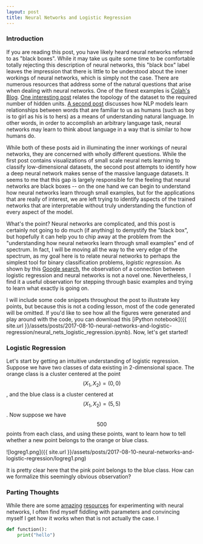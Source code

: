 ```yaml
---
layout: post
title: Neural Networks and Logistic Regression
---
```


### Introduction

If you are reading this post, you have likely heard neural networks referred to as "black boxes". While it may take us quite some time to be comfortable totally rejecting this description of neural networks, this "black box" label leaves the impression that there is little to be understood about the inner workings of neural networks, which is simply not the case. There are numerous resources that address some of the natural questions that arise when dealing with neural networks. One of the finest examples is [Colah's Blog](http://colah.github.io/). [One interesting post](http://colah.github.io/posts/2014-03-NN-Manifolds-Topology/) relates the topology of the dataset to the required number of hidden units. [A second post](http://colah.github.io/posts/2014-07-NLP-RNNs-Representations/) discusses how NLP models learn relationships between words that are familiar to us as humans (such as boy is to girl as his is to hers) as a means of understanding natural language. In other words, in order to accomplish an arbitrary language task, neural networks may learn to think about language in a way that is similar to how humans do.

While both of these posts aid in illuminating the inner workings of neural networks, they are concerned with wholly different questions. While the first post contains visualizations of small scale neural nets learning to classify low-dimensional datasets, the second post attempts to identify how a deep neural network makes sense of the massive language datasets. It seems to me that this gap is largely responsible for the feeling that neural networks are black boxes -- on the one hand we can begin to understand how neural networks learn through small examples, but for the applications that are really of interest, we are left trying to identify aspects of the trained networks that are interpretable without truly understanding the function of every aspect of the model.

What's the point? Neural networks are complicated, and this post is certainly not going to do much (if anything) to demystify the "black box", but hopefully it can help you to chip away at the problem from the "understanding how neural networks learn through small examples" end of spectrum. In fact, I will be moving all the way to the very edge of the spectrum, as my goal here is to relate neural networks to perhaps the simplest tool for binary classification problems, *logistic regression*. As shown by this [Google search](http://www.google.com/search?q=neural+network+logistic+regression), the observation of a connection between logistic regression and neural networks is not a novel one. Nevertheless, I find it a useful observation for stepping through basic examples and trying to learn what exactly is going on.

I will include some code snippets throughout the post to illustrate key points, but because this is not a coding lesson, most of the code generated will be omitted. If you'd like to see how all the figures were generated and play around with the code, you can download this [iPython notebook]({{ site.url }}/assets/posts/2017-08-10-neural-networks-and-logistic-regression/neural_nets_logistic_regression.ipynb). Now, let's get started!

### Logistic Regression

Let's start by getting an intuitive understanding of logistic regression. Suppose we have two classes of data existing in 2-dimensional space. The orange class is a cluster centered at the point $$ (X_1,X_2) = (0,0)$$, and the blue class is a cluster centered at $$(X_1,X_2) = (5,5)$$. Now suppose we have $$500$$ points from each class, and using these points, want to learn how to tell whether a new point belongs to the orange or blue class.

![logreg1.png]({{ site.url }}/assets/posts/2017-08-10-neural-networks-and-logistic-regression/logreg1.png)

It is pretty clear here that the pink point belongs to the blue class. How can we formalize this seemingly obvious observation?






### Parting Thoughts

While there are some [amazing](http://http://playground.tensorflow.org/) [resources](http://cs.stanford.edu/people/karpathy/convnetjs/) for experimenting with neural networks, I often find myself fiddling with parameters and convincing myself I get how it works when that is not actually the case. I

```python
def function():
    print("hello")
```